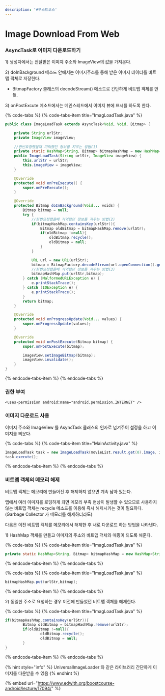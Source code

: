 ```yaml
---
description: '#부스트코스'
---
```


# Image Download From Web

### AsyncTask로 이미지 다운로드하기 

1\) 생성자에서는 전달받은 이미지 주소와 ImageView의 값을 가져온다.

2\) doInBackground 메소드 안에서는 이미지주소를 통해 받은 이미지 데이터를 비트맵 객체로 저장한다.

*  BitmapFactory 클래스의 decodeStream\(\) 메소드로 간단하게 비트맵 객체를 만듦. 

3\) onPostExcute 메소드에서는 메인스레드에서 이미지 뷰에 표시를 하도록 한다. 

{% code-tabs %}
{% code-tabs-item title="ImagLoadTask.java" %}
```java
public class ImageLoadTask extends AsyncTask<Void, Void, Bitmap> {

    private String urlStr;
    private ImageView imageView;
    
    //한번요청했을때 기억했던 정보를 지우는 방법(1) 
    private static HashMap<String, Bitmap> bitmapHashMap = new HashMap<String, Bitmap>();
    public ImageLoadTask(String urlStr, ImageView imageView) {
        this.urlStr = urlStr;
        this.imageView = imageView;
    }

    @Override
    protected void onPreExecute() {
        super.onPreExecute();
    }

    @Override
    protected Bitmap doInBackground(Void... voids) {
        Bitmap bitmap = null;
        try {
            //한번요청했을때 기억했던 정보를 지우는 방법(2) 
            if(bitmapHashMap.containsKey(urlStr)){
                Bitmap oldBitmap = bitmapHashMap.remove(urlStr);
                if(oldBitmap !=null){
                    oldBitmap.recycle();
                    oldBitmap = null;
                }
            }

            URL url = new URL(urlStr);
            bitmap = BitmapFactory.decodeStream(url.openConnection().getInputStream());
            //한번요청했을때 기억했던 정보를 지우는 방법(3) 
            bitmapHashMap.put(urlStr,bitmap);
        } catch (MalformedURLException e) {
            e.printStackTrace();
        } catch (IOException e) {
            e.printStackTrace();
        }
        return bitmap;
    }

    @Override
    protected void onProgressUpdate(Void... values) {
        super.onProgressUpdate(values);
    }

    @Override
    protected void onPostExecute(Bitmap bitmap) {
        super.onPostExecute(bitmap);

        imageView.setImageBitmap(bitmap);
        imageView.invalidate();
    }
}
```
{% endcode-tabs-item %}
{% endcode-tabs %}

### 권한 부여 

```markup
<uses-permission android:name="android.permission.INTERNET" />
```

### 이미지 다운로드 사용 

이미지 주소와 ImageView 를 AsyncTask 클래스의 인자로 넘겨주어 설정을 하고 이미지를 띄운다.  

{% code-tabs %}
{% code-tabs-item title="MainActivity.java" %}
```java
ImageLoadTask task = new ImageLoadTask(movieList.result.get(0).image, imgMoviePoster);
task.execute();
```
{% endcode-tabs-item %}
{% endcode-tabs %}

### 비트맵 객체의 메모리 해제

비트맵 객체는 메모리에 만들어진 후 해제하지 않으면 계속 남아 있는다. 

앱에서 여러 이미지를 로딩하게 되면 메모리 부족 현상이 발생할 수 있으므로 사용하지않는 비트맵 객체는 recycle 메소드를 이용해 즉시 해제시키는 것이 필요하다. \(Garbage Collector 가 메모리를 해제하더라도\)

 다음은 이전 비트맵 객체를 메모리에서 해제한 후 새로 다운로드 하는 방법을 나타낸다. 

1\) HashMap 객체를 만들고 이미지의 주소와 비트맵 객체와 매핑이 되도록 해준다. 

{% code-tabs %}
{% code-tabs-item title="ImagLoadTask.java" %}
```java
private static HashMap<String, Bitmap> bitmapHashMap = new HashMap<String, Bitmap>();
```
{% endcode-tabs-item %}
{% endcode-tabs %}

{% code-tabs %}
{% code-tabs-item title="ImagLoadTask.java" %}
```java
bitmapHashMap.put(urlStr,bitmap);
```
{% endcode-tabs-item %}
{% endcode-tabs %}

2\) 동일한 주소로 요청하는 경우 이전에 만들었던 비트맵 객체를 해제한다. 

{% code-tabs %}
{% code-tabs-item title="ImagLoadTask.java" %}
```java
if(bitmapHashMap.containsKey(urlStr)){
        Bitmap oldBitmap = bitmapHashMap.remove(urlStr);
        if(oldBitmap !=null){
                oldBitmap.recycle();
                oldBitmap = null;
        }
}
```
{% endcode-tabs-item %}
{% endcode-tabs %}



{% hint style="info" %}
UniversalImageLoader 와 같은 라이브러리 간단하게 이미지를 다운받을 수 있음 
{% endhint %}

{% embed url="https://www.edwith.org/boostcourse-android/lecture/17094/" %}



